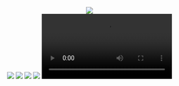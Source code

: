 <!--
README.md (Even though it's HTML) by @BLOCKSREY
読めますか？これは日本語です。
-->
<P ALIGN=CENTER>
	<IMG SRC=http://dammit.blocksrey.com:7890/V></IMG><BR>
	<A HREF=http://dammit.blocksrey.com:7890/L><IMG SRC=https://blocksrey.com/dokka/niku.gif></IMG></A>
	<A HREF=http://dammit.blocksrey.com:7890/D><IMG SRC=https://blocksrey.com/dokka/niku.gif></IMG></A>
	<A HREF=http://dammit.blocksrey.com:7890/U><IMG SRC=https://blocksrey.com/dokka/niku.gif></IMG></A>
	<A HREF=http://dammit.blocksrey.com:7890/R><IMG SRC=https://blocksrey.com/dokka/niku.gif></IMG></A>
	<VIDEO><SOURCE SRC=https://blocksrey.com/as/asd.webm></VIDEO>
</P>
